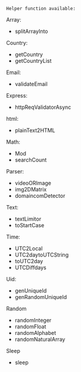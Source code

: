 `Helper function available:`

Array:

- splitArrayInto

Country:

- getCountry
- getCountryList

Email:

- validateEmail

Express:

- httpReqValidatorAsync

html:

- plainText2HTML

Math:

- Mod
- searchCount

Parser:

- videoORImage
- img2DMatrix
- domaincomDetector

Text:

- textLimitor
- toStartCase

Time:

- UTC2Local
- UTC2daytoUTCString
- toUTC2day
- UTCDiffdays

Uid:

- genUniqueId
- genRandomUniqueId

Random

- randomInteger
- randomFloat
- randomAlphabet
- randomNaturalArray

Sleep

- sleep
